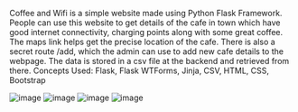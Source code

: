 Coffee and Wifi is a simple website made using Python Flask Framework. People can use this website to get details of the cafe in town which have good internet connectivity, charging points along with some great coffee.
The maps link helps get the precise location of the cafe.
There is also a secret route /add, which the admin can use to add new cafe details to the webpage.
The data is stored in a csv file at the backend and retrieved from there.
Concepts Used: Flask, Flask WTForms, Jinja, CSV, HTML, CSS, Bootstrap

![image](https://user-images.githubusercontent.com/25523043/131070430-420c2d50-56de-4a01-87d1-27e83c269b4b.png)
![image](https://user-images.githubusercontent.com/25523043/131070451-388e2f41-db40-4e43-9d53-94bea1636ca2.png)
![image](https://user-images.githubusercontent.com/25523043/131070473-d03add58-115a-41c7-8ef9-4576af4447d1.png)
![image](https://user-images.githubusercontent.com/25523043/131070497-9f017bee-db8d-4b74-b538-6aac45bd75eb.png)
